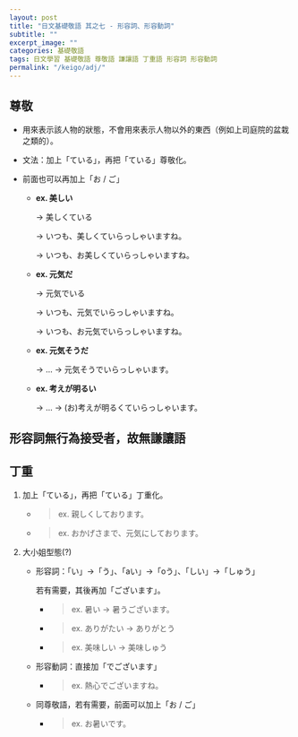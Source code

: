 ```yaml
---
layout: post
title: "日文基礎敬語 其之七 - 形容詞、形容動詞"
subtitle: ""
excerpt_image: ""
categories: 基礎敬語
tags: 日文學習 基礎敬語 尊敬語 謙讓語 丁重語 形容詞 形容動詞
permalink: "/keigo/adj/"
---
```


## 尊敬

- 用來表示該人物的狀態，不會用來表示人物以外的東西（例如上司庭院的盆栽之類的）。

- 文法：加上「ている」，再把「ている」尊敬化。

- 前面也可以再加上「お / ご」

    - **ex. 美しい**

      → 美しくている

      → いつも、美しくていらっしゃいますね。

      → いつも、お美しくていらっしゃいますね。

    - **ex. 元気だ**

      → 元気でいる

      → いつも、元気でいらっしゃいますね。

      → いつも、お元気でいらっしゃいますね。

    - **ex. 元気そうだ**

      → … → 元気そうでいらっしゃいます。

    - **ex. 考えが明るい**

      → … → (お)考えが明るくていらっしゃいます。

## 形容詞無行為接受者，故無謙讓語

## 丁重

1. 加上「ている」，再把「ている」丁重化。

    - > ex. 親しくしております。

    - > ex. おかげさまで、元気にしております。

2. 大小姐型態(?)

    - 形容詞：「い」→「う」、「aい」→「oう」、「しい」→「しゅう」

      若有需要，其後再加「ございます」。

        - > ex. 暑い → 暑うございます。

        - > ex. ありがたい → ありがとう

        - > ex. 美味しい → 美味しゅう

    - 形容動詞：直接加「でございます」

        - > ex. 熱心でございますね。

    - 同尊敬語，若有需要，前面可以加上「お / ご」

        - > ex. お暑いです。